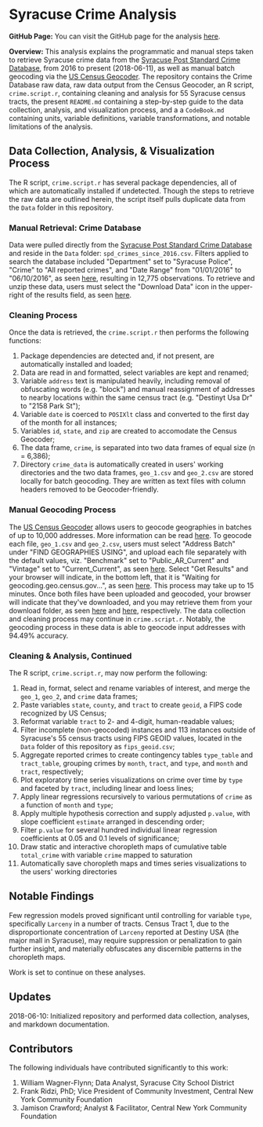 # Syracuse Crime Analysis

**GitHub Page:** You can visit the GitHub page for the analysis [here](https://jamisoncrawford.github.io/Syracuse-Crime-Analysis/).

**Overview:** This analysis explains the programmatic and manual steps taken to retrieve Syracuse crime data from the [Syracuse Post Standard Crime Database](https://www.syracuse.com/crime/index.ssf/page/police_reports.html), from 2016 to present (2018-06-11), as well as manual batch geocoding via the [US Census Geocoder](https://geocoding.geo.census.gov/geocoder/). The repository contains the Crime Database raw data, raw data output from the Census Geocoder, an R script, `crime.script.r`, containing cleaning and analysis for 55 Syracuse census tracts, the present `README.md` containing a step-by-step guide to the data collection, analysis, and visualization process, and a a `CodeBook.md` containing units, variable definitions, variable transformations, and notable limitations of the analysis. 

## Data Collection, Analysis, & Visualization Process

The R script, `crime.script.r` has several package dependencies, all of which are automatically installed if undetected. Though the steps to retrieve the raw data are outlined herein, the script itself pulls duplicate data from the `Data` folder in this repository. 

### Manual Retrieval: Crime Database

Data were pulled directly from the [Syracuse Post Standard Crime Database](https://www.syracuse.com/crime/index.ssf/page/police_reports.html) and reside in the `Data` folder: `spd_crimes_since_2016.csv`. Filters applied to search the database included "Department" set to "Syracuse Police", "Crime" to "All reported crimes", and "Date Range" from "01/01/2016" to "06/10/2016", as seen [here](https://i.imgur.com/dskkpXt.png), resulting in 12,775 observations. To retrieve and unzip these data, users must select the "Download Data" icon in the upper-right of the results field, as seen [here](https://i.imgur.com/ufJDscv.png).

### Cleaning Process

Once the data is retrieved, the `crime.script.r` then performs the following functions:

1. Package dependencies are detected and, if not present, are automatically installed and loaded;
2. Data are read in and formatted, select variables are kept and renamed;
3. Variable `address` text is manipulated heavily, including removal of obfuscating words (e.g. "block") and manual reassignment of addresses to nearby locations within the same census tract (e.g. "Destinyt Usa Dr" to "2158 Park St"); 
4. Variable `date` is coerced to `POSIXlt` class and converted to the first day of the month for all instances;
5. Variables `id`, `state`, and `zip` are created to accomodate the Census Geocoder;
6. The data frame, `crime`, is separated into two data frames of equal size (n = 6,386);
7. Directory `crime_data` is automatically created in users' working directories and the two data frames, `geo_1.csv` and `geo_2.csv` are stored locally for batch geocoding. They are written as text files with column headers removed to be Geocoder-friendly.

### Manual Geocoding Process

The [US Census Geocoder](https://geocoding.geo.census.gov/geocoder/) allows users to geocode geographies in batches of up to 10,000 addresses. More information can be read [here](https://www.census.gov/geo/maps-data/data/geocoder.html). To geocode each file, `geo_1.csv` and `geo_2.csv`, users must select "Address Batch" under "FIND GEOGRAPHIES USING", and upload each file separately with the default values, viz. "Benchmark" set to "Public_AR_Current" and "Vintage" set to "Current_Current", as seen [here](https://i.imgur.com/8tL2BBJ.png). Select "Get Results" and your browser will indicate, in the bottom left, that it is "Waiting for geocoding.geo.census.gov...", as seen [here](https://i.imgur.com/zyKWcff.png). This process may take up to 15 minutes. Once both files have been uploaded and geocoded, your browser will indicate that they've downloaded, and you may retrieve them from your download folder, as seen [here](https://i.imgur.com/WNdImNH.png) and [here](https://i.imgur.com/PwKCRbk.png), respectively. The data collection and cleaning process may continue in `crime.script.r`. Notably, the geocoding process in these data is able to geocode input addresses with 94.49% accuracy.

### Cleaning & Analysis, Continued

The R script, `crime.script.r`, may now perform the following:

1. Read in, format, select and rename variables of interest, and merge the `geo_1`, `geo_2`, and `crime` data frames;
2. Paste variables `state`, `county`, and `tract` to create `geoid`, a FIPS code recognized by US Census;
3. Reformat variable `tract` to 2- and 4-digit, human-readable values;
4. Filter incomplete (non-geocoded) instances and 113 instances outside of Syracuse's 55 census tracts using FIPS GEOID values, located in the `Data` folder of this repository as `fips_geoid.csv`;
5. Aggregate reported crimes to create contingency tables `type_table` and `tract_table`, grouping crimes by `month`, `tract`, and `type`, and `month` and `tract`, respectively;
6. Plot exploratory time series visualizations on crime over time by `type` and faceted by `tract`, including linear and loess lines;
7. Apply linear regressions recursively to various permutations of `crime` as a function of `month` and `type`;
8. Apply multiple hypothesis correction and supply adjusted `p.value`, with slope coefficient `estimate` arranged in descending order;
9. Filter `p.value` for several hundred individual linear regression coefficients at 0.05 and 0.1 levels of significance;
10. Draw static and interactive choropleth maps of cumulative table `total_crime` with variable `crime` mapped to saturation
11. Automatically save choropleth maps and times series visualizations to the users' working directories

## Notable Findings

Few regression models proved significant until controlling for variable `type`, specifically `Larceny` in a number of tracts. Census Tract 1, due to the disproportionate concentration of `Larceny` reported at Destiny USA (the major mall in Syracuse), may require suppression or penalization to gain further insight, and materially obfuscates any discernible patterns in the choropleth maps. 

Work is set to continue on these analyses.

## Updates

2018-06-10: Initialized repository and performed data collection, analyses, and markdown documentation.

## Contributors

The following individuals have contributed significantly to this work:

1. William Wagner-Flynn; Data Analyst, Syracuse City School District
2. Frank Ridzi, PhD; Vice President of Community Investment, Central New York Community Foundation
3. Jamison Crawford; Analyst & Facilitator, Central New York Community Foundation
